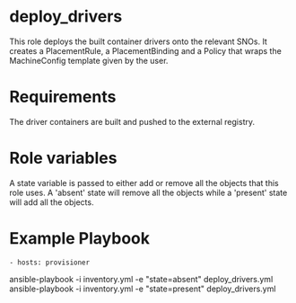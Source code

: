 # deploy_drivers

This role deploys the built container drivers onto the relevant SNOs.  It
creates a PlacementRule, a PlacementBinding and a Policy that wraps the
MachineConfig template given by the user.

# Requirements

The driver containers are built and pushed to the external registry.

# Role variables

A state variable is passed to either add or remove all the objects that this
role uses. A 'absent' state will remove all the objects while a 'present'
state will add all the objects.

# Example Playbook

    - hosts: provisioner

ansible-playbook -i inventory.yml -e "state=absent" deploy_drivers.yml
ansible-playbook -i inventory.yml -e "state=present" deploy_drivers.yml

